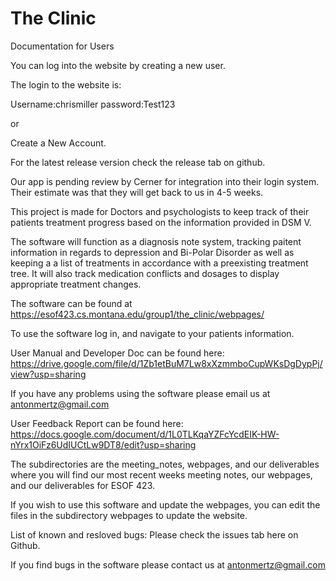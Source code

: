 # The Clinic

Documentation for Users

You can log into the website by creating a new user.

The login to the website is:

Username:chrismiller
password:Test123

or

Create a New Account.



For the latest release version check the release tab on github.

Our app is pending review by Cerner for integration into their login system. Their estimate was that they will get back to us in 4-5 weeks. 

This project is made for Doctors and psychologists to keep track of their patients treatment progress based on the information provided in DSM V.

The software will function as a diagnosis note system, tracking paitent information in regards to depression and Bi-Polar Disorder as well as keeping a a list of treatments in accordance with a preexisting treatment tree. It will also track medication conflicts and dosages to display appropriate treatment changes.

The software can be found at https://esof423.cs.montana.edu/group1/the_clinic/webpages/

To use the software log in, and navigate to your patients information.

User Manual and Developer Doc can be found here: https://drive.google.com/file/d/1Zb1etBuM7Lw8xXzmmboCupWKsDgDypPj/view?usp=sharing

If you have any problems using the software please email us at antonmertz@gmail.com

User Feedback Report can be found here: https://docs.google.com/document/d/1L0TLKqaYZFcYcdEIK-HW-nYrx1OiFz6UdIUCtLw9DT8/edit?usp=sharing

The subdirectories are the meeting_notes, webpages, and our deliverables
where you will find our most recent weeks meeting notes, our webpages, and our
deliverables for ESOF 423.

If you wish to use this software and update the webpages, you can edit the files in the subdirectory webpages to update the website.


List of known and resloved bugs: Please check the issues tab here on Github.


If you find bugs in the software please contact us at antonmertz@gmail.com
